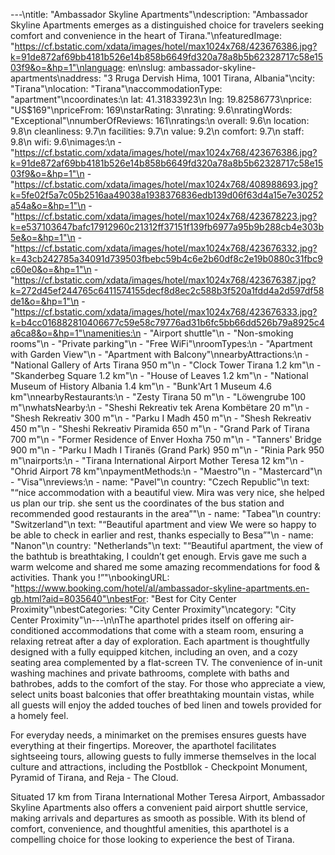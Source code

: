 ---\ntitle: "Ambassador Skyline Apartments"\ndescription: "Ambassador Skyline Apartments emerges as a distinguished choice for travelers seeking comfort and convenience in the heart of Tirana."\nfeaturedImage: "https://cf.bstatic.com/xdata/images/hotel/max1024x768/423676386.jpg?k=91de872af69bb4181b526e14b858b6649fd320a78a8b5b62328717c58e1503f9&o=&hp=1"\nlanguage: en\nslug: ambassador-skyline-apartments\naddress: "3 Rruga Dervish Hima, 1001 Tirana, Albania"\ncity: "Tirana"\nlocation: "Tirana"\naccommodationType: "apartment"\ncoordinates:\n  lat: 41.31833923\n  lng: 19.82586773\nprice: "US$169"\npriceFrom: 169\nstarRating: 3\nrating: 9.6\nratingWords: "Exceptional"\nnumberOfReviews: 161\nratings:\n  overall: 9.6\n  location: 9.8\n  cleanliness: 9.7\n  facilities: 9.7\n  value: 9.2\n  comfort: 9.7\n  staff: 9.8\n  wifi: 9.6\nimages:\n  - "https://cf.bstatic.com/xdata/images/hotel/max1024x768/423676386.jpg?k=91de872af69bb4181b526e14b858b6649fd320a78a8b5b62328717c58e1503f9&o=&hp=1"\n  - "https://cf.bstatic.com/xdata/images/hotel/max1024x768/408988693.jpg?k=5fe02f5a7c05b2516aa49038a1938376836edb139d06f63d4a15e7e30252a54a&o=&hp=1"\n  - "https://cf.bstatic.com/xdata/images/hotel/max1024x768/423678223.jpg?k=e537103647bafc17912960c21312ff37151f139fb6977a95b9b288cb4e303b5e&o=&hp=1"\n  - "https://cf.bstatic.com/xdata/images/hotel/max1024x768/423676332.jpg?k=43cb242785a34091d739503fbebc59b4c6e2b60df8c2e19b0880c31fbc9c60e0&o=&hp=1"\n  - "https://cf.bstatic.com/xdata/images/hotel/max1024x768/423676387.jpg?k=272d45ef244765c6411574155decf8d8ec2c588b3f520a1fdd4a2d597df58de1&o=&hp=1"\n  - "https://cf.bstatic.com/xdata/images/hotel/max1024x768/423676333.jpg?k=b4cc016882810406677c59e58c79776ad31b6fc5bb66dd526b79a8925c4a6ca8&o=&hp=1"\namenities:\n  - "Airport shuttle"\n  - "Non-smoking rooms"\n  - "Private parking"\n  - "Free WiFi"\nroomTypes:\n  - "Apartment with Garden View"\n  - "Apartment with Balcony"\nnearbyAttractions:\n  - "National Gallery of Arts Tirana 950 m"\n  - "Clock Tower Tirana 1.2 km"\n  - "Skanderbeg Square 1.2 km"\n  - "House of Leaves 1.2 km"\n  - "National Museum of History Albania 1.4 km"\n  - "Bunk'Art 1 Museum 4.6 km"\nnearbyRestaurants:\n  - "Zesty Tirana 50 m"\n  - "Löwengrube 100 m"\nwhatsNearby:\n  - "Sheshi Rekreativ tek Arena Kombëtare 20 m"\n  - "Shesh Rekreativ 300 m"\n  - "Parku I Madh 450 m"\n  - "Shesh Rekreativ 450 m"\n  - "Sheshi Rekreativ Piramida 650 m"\n  - "Grand Park of Tirana 700 m"\n  - "Former Residence of Enver Hoxha 750 m"\n  - "Tanners' Bridge 900 m"\n  - "Parku I Madh I Tiranës (Grand Park) 950 m"\n  - "Rinia Park 950 m"\nairports:\n  - "Tirana International Airport Mother Teresa 12 km"\n  - "Ohrid Airport 78 km"\npaymentMethods:\n  - "Maestro"\n  - "Mastercard"\n  - "Visa"\nreviews:\n  - name: "Pavel"\n    country: "Czech Republic"\n    text: "“nice accommodation with a beautiful view. Mira was very nice, she helped us plan our trip. she sent us the coordinates of the bus station and recommended good restaurants in the area”"\n  - name: "Tabea"\n    country: "Switzerland"\n    text: "“Beautiful apartment and view
We were so happy to be able to check in earlier and rest, thanks especially to Besa”"\n  - name: "Nanon"\n    country: "Netherlands"\n    text: "“Beautiful apartment, the view of the bathtub is breathtaking, I couldn’t get enough. Ervis gave me such a warm welcome and shared me some amazing recommendations for food & activities. Thank you !”"\nbookingURL: "https://www.booking.com/hotel/al/ambassador-skyline-apartments.en-gb.html?aid=8035640"\nbestFor: "Best for City Center Proximity"\nbestCategories: "City Center Proximity"\ncategory: "City Center Proximity"\n---\n\nThe aparthotel prides itself on offering air-conditioned accommodations that come with a steam room, ensuring a relaxing retreat after a day of exploration. Each apartment is thoughtfully designed with a fully equipped kitchen, including an oven, and a cozy seating area complemented by a flat-screen TV. The convenience of in-unit washing machines and private bathrooms, complete with baths and bathrobes, adds to the comfort of the stay. For those who appreciate a view, select units boast balconies that offer breathtaking mountain vistas, while all guests will enjoy the added touches of bed linen and towels provided for a homely feel.

For everyday needs, a minimarket on the premises ensures guests have everything at their fingertips. Moreover, the aparthotel facilitates sightseeing tours, allowing guests to fully immerse themselves in the local culture and attractions, including the Postbllok - Checkpoint Monument, Pyramid of Tirana, and Reja - The Cloud.

Situated 17 km from Tirana International Mother Teresa Airport, Ambassador Skyline Apartments also offers a convenient paid airport shuttle service, making arrivals and departures as smooth as possible. With its blend of comfort, convenience, and thoughtful amenities, this aparthotel is a compelling choice for those looking to experience the best of Tirana.
